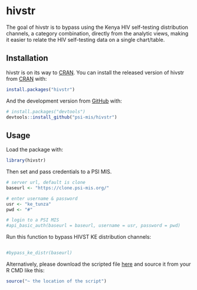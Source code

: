 
<!-- README.md is generated from README.Rmd. Please edit that file -->

# hivstr

<!-- badges: start -->

<!-- badges: end -->

The goal of hivstr is to bypass using the Kenya HIV self-testing
distribution channels, a category combination, directly from the
analytic views, making it easier to relate the HIV self-testing data on
a single chart/table.

## Installation

hivstr is on its way to [CRAN](https://CRAN.R-project.org). You can
install the released version of hivstr from
[CRAN](https://CRAN.R-project.org) with:

``` r
install.packages("hivstr")
```

And the development version from [GitHub](https://github.com/) with:

``` r
# install.packages("devtools")
devtools::install_github("psi-mis/hivstr")
```

## Usage

Load the package with:

``` r
library(hivstr)
```

Then set and pass credentials to a PSI MIS.

``` r
# server url, default is clone
baseurl <- "https://clone.psi-mis.org/"

# enter username & password
usr <- "ke_tunza"
pwd <- "#"

# login to a PSI MIS
#api_basic_auth(baseurl = baseurl, username = usr, password = pwd)
```

Run this function to bypass HIVST KE distribution channels:

``` r

#bypass_ke_distr(baseurl)
```

Alternatively, please download the scripted file
[here](https://github.com/psi-mis/hivstr/blob/main/ke_hivst-script.R)
and source it from your R CMD like this:

``` r
source("~ the location of the script")
```

